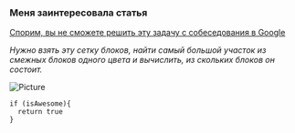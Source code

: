 ### Меня заинтересовала статья
[Спорим, вы не сможете решить эту задачу с собеседования в Google](https://proglib.io/p/google-interview-task)

*Нужно взять эту сетку блоков, найти самый большой участок из смежных блоков одного цвета и вычислить, из скольких блоков он состоит.*



![Picture](https://media.proglib.io/wp-uploads/2019/06/bfHFxc9XC9hALpkzPjx0ReJezLbhsOwKj5u9.jpg)

```
if (isAwesome){
  return true
}
```
